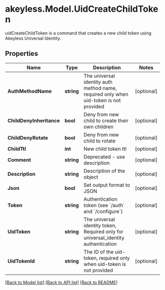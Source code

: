 # akeyless.Model.UidCreateChildToken
uidCreateChildToken is a command that creates a new child token using Akeyless Universal Identity.

## Properties

Name | Type | Description | Notes
------------ | ------------- | ------------- | -------------
**AuthMethodName** | **string** | The universal identity auth method name, required only when uid-token is not provided | [optional] 
**ChildDenyInheritance** | **bool** | Deny from new child to create their own children | [optional] 
**ChildDenyRotate** | **bool** | Deny from new child to rotate | [optional] 
**ChildTtl** | **int** | New child token ttl | [optional] 
**Comment** | **string** | Deprecated - use description | [optional] 
**Description** | **string** | Description of the object | [optional] 
**Json** | **bool** | Set output format to JSON | [optional] 
**Token** | **string** | Authentication token (see &#x60;/auth&#x60; and &#x60;/configure&#x60;) | [optional] 
**UidToken** | **string** | The universal identity token, Required only for universal_identity authentication | [optional] 
**UidTokenId** | **string** | The ID of the uid-token, required only when uid-token is not provided | [optional] 

[[Back to Model list]](../README.md#documentation-for-models) [[Back to API list]](../README.md#documentation-for-api-endpoints) [[Back to README]](../README.md)

